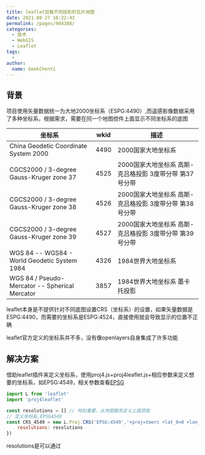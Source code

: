 ```yaml
---
title: leaflet加载不同投影的瓦片地图
date: 2021-08-27 16:32:43
permalink: /pages/9d4388/
categories:
  - 技术
  - WebGIS
  - Leaflet
tags:
  - 
author:
  name: GeekChenYi
---
```


## 背景

项目使用矢量数据统一为大地2000坐标系（ESPG:4490）,而遥感影像数据采用了多种坐标系，根据需求，需要在同一个地图控件上面显示不同坐标系的底图

| 坐标系                                         | wkid | 描述                                                    |
| ---------------------------------------------- | ---- | ------------------------------------------------------- |
| China Geodetic Coordinate System 2000          | 4490 | 2000国家大地坐标系                                      |
| CGCS2000 / 3-degree Gauss-Kruger zone 37       | 4525 | 2000国家大地坐标系 高斯-克吕格投影 3度带分带 第37号分带 |
| CGCS2000 / 3-degree Gauss-Kruger zone 38       | 4526 | 2000国家大地坐标系 高斯-克吕格投影 3度带分带 第38号分带 |
| CGCS2000 / 3-degree Gauss-Kruger zone 39       | 4527 | 2000国家大地坐标系 高斯-克吕格投影 3度带分带 第39号分带 |
| WGS 84 -- WGS84 - World Geodetic System 1984   | 4326 | 1984世界大地坐标系                                      |
| WGS 84 / Pseudo-Mercator -- Spherical Mercator | 3857 | 1984世界大地坐标系 墨卡托投影                           |

leaflet本身是不提供针对不同底图设置CRS（坐标系）的设置，如果矢量数据是ESPG:4490，而需要的坐标系是ESPG:4524，直接使用就会导致显示的位置不正确

leaflet官方定义的坐标系并不多，没有像openlayers自身集成了许多功能

## 解决方案

借助leaflet插件来定义坐标系，使用proj4.js+proj4leaflet.js+相应参数来定义想要的坐标系，如EPSG:4549，相关参数查看[EPSG](https://epsg.io/4549)


```js
import L from 'leaflet'
import 'proj4leaflet'

const resolutions = [] // 特别重要，从地图服务定义上面获取 
// 定义坐标系,EPSG4549
const CRS_4549 = new L.Proj.CRS('EPSG:4549','+proj=tmerc +lat_0=0 +lon_0=120 +k=1 +x_0=500000 +y_0=0 +ellps=GRS80 +units=m +no_defs ',{
    resolutions: resolutions
})
```

resolutions是可以通过

